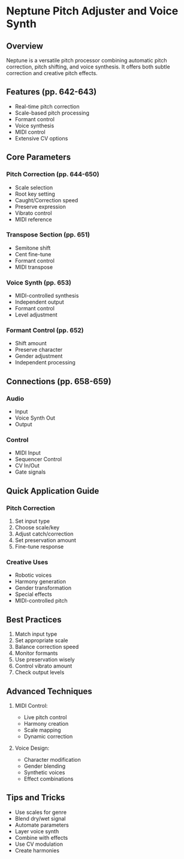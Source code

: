 # Neptune Pitch Adjuster and Voice Synth

## Overview
Neptune is a versatile pitch processor combining automatic pitch correction, pitch shifting, and voice synthesis. It offers both subtle correction and creative pitch effects.

## Features (pp. 642-643)
- Real-time pitch correction
- Scale-based pitch processing
- Formant control
- Voice synthesis
- MIDI control
- Extensive CV options

## Core Parameters

### Pitch Correction (pp. 644-650)
- Scale selection
- Root key setting
- Caught/Correction speed
- Preserve expression
- Vibrato control
- MIDI reference

### Transpose Section (pp. 651)
- Semitone shift
- Cent fine-tune
- Formant control
- MIDI transpose

### Voice Synth (pp. 653)
- MIDI-controlled synthesis
- Independent output
- Formant control
- Level adjustment

### Formant Control (pp. 652)
- Shift amount
- Preserve character
- Gender adjustment
- Independent processing

## Connections (pp. 658-659)

### Audio
- Input
- Voice Synth Out
- Output

### Control
- MIDI Input
- Sequencer Control
- CV In/Out
- Gate signals

## Quick Application Guide

### Pitch Correction
1. Set input type
2. Choose scale/key
3. Adjust catch/correction
4. Set preservation amount
5. Fine-tune response

### Creative Uses
- Robotic voices
- Harmony generation
- Gender transformation
- Special effects
- MIDI-controlled pitch

## Best Practices
1. Match input type
2. Set appropriate scale
3. Balance correction speed
4. Monitor formants
5. Use preservation wisely
6. Control vibrato amount
7. Check output levels

## Advanced Techniques
1. MIDI Control:
   - Live pitch control
   - Harmony creation
   - Scale mapping
   - Dynamic correction

2. Voice Design:
   - Character modification
   - Gender blending
   - Synthetic voices
   - Effect combinations

## Tips and Tricks
- Use scales for genre
- Blend dry/wet signal
- Automate parameters
- Layer voice synth
- Combine with effects
- Use CV modulation
- Create harmonies 